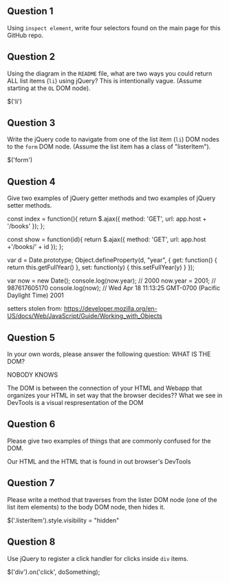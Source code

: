 ## Question 1

Using `inspect element`, write four selectors found on the main page for this
GitHub repo.

<!-- your answer starts here -->
<article>
<div>
<h1>
<tbody>

<!-- your answer ends here -->

## Question 2

Using the diagram in the `README` file, what are two ways you could return ALL
list items (`li`) using jQuery? This is intentionally vague. (Assume starting
at the `OL` DOM node).

<!-- your answer starts here -->
$('li')
<!-- your answer ends here -->

## Question 3

Write the jQuery code to navigate from one of the list item (`li`) DOM nodes to
the `form` DOM node. (Assume the list item has a class of "listerItem").

<!-- your answer starts here -->
$('form')
<!-- your answer ends here -->

## Question 4

Give two examples of jQuery getter methods and two examples of jQuery setter
methods.

<!-- your answer starts here -->
const index = function(){
  return $.ajax({
    method: 'GET',
    url: app.host + '/books'
  });
};

const show = function(id){
  return $.ajax({
    method: 'GET',
    url: app.host +'/books/' + id
  });
};

var d = Date.prototype;
Object.defineProperty(d, "year", {
  get: function() { return this.getFullYear() },
  set: function(y) { this.setFullYear(y) }
});

var now = new Date();
console.log(now.year); // 2000
now.year = 2001; // 987617605170
console.log(now);
// Wed Apr 18 11:13:25 GMT-0700 (Pacific Daylight Time) 2001

setters stolen from: https://developer.mozilla.org/en-US/docs/Web/JavaScript/Guide/Working_with_Objects
<!-- your answer ends here -->

## Question 5

In your own words, please answer the following question: WHAT IS THE DOM?

<!-- your answer starts here -->
NOBODY KNOWS

The DOM is between the connection of your HTML and Webapp that organizes
your HTML in set way that the browser decides?? What we see in DevTools is a visual
respresentation of the DOM

<!-- your answer ends here -->

## Question 6

Please give two examples of things that are commonly confused for the DOM.

<!-- your answer starts here -->
Our HTML and the HTML that is found in out browser's DevTools
<!-- your answer ends here -->

## Question 7

Please write a method that traverses from the lister DOM node (one of the list
item elements) to the body DOM node, then hides it.

<!-- your answer starts here -->
$('.listerItem').style.visibility = "hidden"
<!-- your answer ends here -->

## Question 8

Use jQuery to register a click handler for clicks inside `div` items.

<!-- your answer starts here -->
$('div').on('click', doSomething);
<!-- your answer ends here -->
